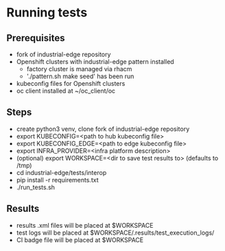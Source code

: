 # Running tests

## Prerequisites

* fork of industrial-edge repository
* Openshift clusters with industrial-edge pattern installed
    * factory cluster is managed via rhacm
    * './pattern.sh make seed' has been run
* kubeconfig files for Openshift clusters
* oc client installed at ~/oc_client/oc

## Steps

* create python3 venv, clone fork of industrial-edge repository
* export KUBECONFIG=\<path to hub kubeconfig file>
* export KUBECONFIG_EDGE=\<path to edge kubeconfig file>
* export INFRA_PROVIDER=\<infra platform description>
* (optional) export WORKSPACE=\<dir to save test results to> (defaults to /tmp)
* cd industrial-edge/tests/interop
* pip install -r requirements.txt
* ./run_tests.sh

## Results

* results .xml files will be placed at $WORKSPACE
* test logs will be placed at $WORKSPACE/.results/test_execution_logs/
* CI badge file will be placed at $WORKSPACE
